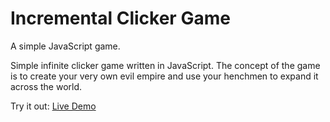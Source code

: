 # Incremental Clicker Game
A simple JavaScript game.

Simple infinite clicker game written in JavaScript. The concept of the game is to create your very own evil empire and use your henchmen to expand it across the world.

Try it out: [Live Demo](https://db.tt/3Hqn8pbv/)
